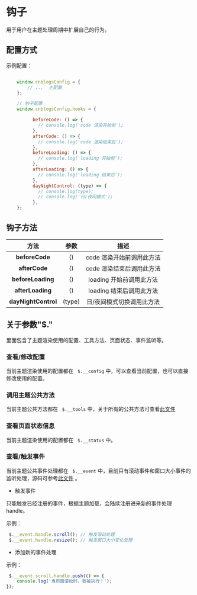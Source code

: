 # 钩子

用于用户在主题处理周期中扩展自己的行为。

## 配置方式

示例配置：

```javascript

    window.cnblogsConfig = {
        // ...  主配置
    };

    // 钩子配置
    window.cnblogsConfig.hooks = {

          beforeCode: () => {
            // console.log('code 渲染开始前');
          },
          afterCode: () => {
            // console.log('code 渲染结束后');
          },
          beforeLoading: () => {
            // console.log('loading 开始前');
          },
          afterLoading: () => {
            // console.log('loading 结束后');
          },
          dayNightControl: (type) => {
            // console.log(type);
            // console.log('日/夜间模式');
          },
    };

```

## 钩子方法

|**方法**|**参数**|**描述**|
|:-----:|:-----:|:-----:|
|**beforeCode**|()|code 渲染开始前调用此方法|
|**afterCode**|()|code 渲染结束后调用此方法|
|**beforeLoading**|()|loading 开始前调用此方法|
|**afterLoading**|()|loading 结束后调用此方法|
|**dayNightControl**|(type)|日/夜间模式切换调用此方法|

## 关于参数"$."

里面包含了主题渲染使用的配置、工具方法、页面状态、事件监听等。

### 查看/修改配置

当前主题渲染使用的配置都在 ` $.__config` 中，可以查看当前配置，也可以直接修改使用的配置。

### 调用主题公共方法

当前主题公共方法都在 ` $.__tools` 中，关于所有的公共方法可查看[此文件](https://github.com/wangyang0210/cnblogs-theme/blob/v2/src/utils/tools.js)

### 查看页面状态信息

当前主题渲染使用的配置都在 ` $.__status` 中。

### 查看/触发事件

当前主题公共事件处理都在 ` $.__event` 中，目前只有滚动事件和窗口大小事件的监听处理，源码可参考[此文件](https://github.com/wangyang0210/cnblogs-theme/blob/v2/src/components/event/event.js) 。

* 触发事件

只能触发已经注册的事件，根据主题加载，会陆续注册进来新的事件处理handle。

示例：

```javascript
 $.__event.handle.scroll(); // 触发滚动处理
 $.__event.handle.resize(); // 触发窗口大小变化处理
```

* 添加新的事件处理

示例：

```javascript
 $.__event.scroll.handle.push(() => {
    console.log('当页面滚动时，我被执行！');
});
```
